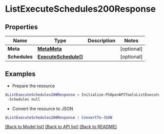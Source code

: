 # ListExecuteSchedules200Response
## Properties

Name | Type | Description | Notes
------------ | ------------- | ------------- | -------------
**Meta** | [**MetaMeta**](MetaMeta.md) |  | [optional] 
**Schedules** | [**ExecuteSchedule[]**](ExecuteSchedule.md) |  | [optional] 

## Examples

- Prepare the resource
```powershell
$ListExecuteSchedules200Response = Initialize-PSOpenAPIToolsListExecuteSchedules200Response  -Meta null `
 -Schedules null
```

- Convert the resource to JSON
```powershell
$ListExecuteSchedules200Response | ConvertTo-JSON
```

[[Back to Model list]](../README.md#documentation-for-models) [[Back to API list]](../README.md#documentation-for-api-endpoints) [[Back to README]](../README.md)

